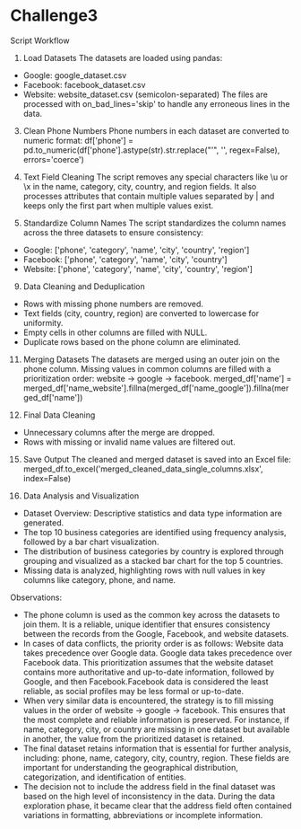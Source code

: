 # Challenge3
Script Workflow
1. Load Datasets
The datasets are loaded using pandas:
-	Google: google_dataset.csv
-	Facebook: facebook_dataset.csv
-	Website: website_dataset.csv (semicolon-separated)
The files are processed with on_bad_lines='skip' to handle any erroneous lines in the data.

3. Clean Phone Numbers
Phone numbers in each dataset are converted to numeric format:
df['phone'] = pd.to_numeric(df['phone'].astype(str).str.replace("'", '', regex=False), errors='coerce')

5. Text Field Cleaning
The script removes any special characters like \u or \x in the name, category, city, country, and region fields.
It also processes attributes that contain multiple values separated by | and keeps only the first part when multiple values exist.

7. Standardize Column Names
The script standardizes the column names across the three datasets to ensure consistency:
-	Google: ['phone', 'category', 'name', 'city', 'country', 'region']
-	Facebook: ['phone', 'category', 'name', 'city', 'country']
-	Website: ['phone', 'category', 'name', 'city', 'country', 'region']

9. Data Cleaning and Deduplication
-	Rows with missing phone numbers are removed.
-	Text fields (city, country, region) are converted to lowercase for uniformity.
-	Empty cells in other columns are filled with NULL.
-	Duplicate rows based on the phone column are eliminated.

11. Merging Datasets
The datasets are merged using an outer join on the phone column. Missing values in common columns are filled with a prioritization order: website -> google -> facebook.
merged_df['name'] = merged_df['name_website'].fillna(merged_df['name_google']).fillna(merged_df['name'])

13. Final Data Cleaning
-	Unnecessary columns after the merge are dropped.
-	Rows with missing or invalid name values are filtered out.

15. Save Output
The cleaned and merged dataset is saved into an Excel file:
merged_df.to_excel('merged_cleaned_data_single_columns.xlsx', index=False)

16. Data Analysis and Visualization
- Dataset Overview: Descriptive statistics and data type information are generated.
- The top 10 business categories are identified using frequency analysis, followed by a bar chart visualization.
- The distribution of business categories by country is explored through grouping and visualized as a stacked bar chart for the top 5 countries. 
- Missing data is analyzed, highlighting rows with null values in key columns like category, phone, and name.  

Observations:
- The phone column is used as the common key across the datasets to join them. It is a reliable, unique identifier that ensures consistency between the records from the Google, Facebook, and website datasets.
- In cases of data conflicts, the priority order is as follows: Website data takes precedence over Google data.
Google data takes precedence over Facebook data. This prioritization assumes that the website dataset contains more authoritative and up-to-date information, followed by Google, and then Facebook.Facebook data is considered the least reliable, as social profiles may be less formal or up-to-date.
- When very similar data is encountered, the strategy is to fill missing values in the order of website -> google -> facebook. This ensures that the most complete and reliable information is preserved. For instance, if name, category, city, or country are missing in one dataset but available in another, the value from the prioritized dataset is retained.
- The final dataset retains information that is essential for further analysis, including: phone, name, category, city, country, region. These fields are important for understanding the geographical distribution, categorization, and identification of entities.
- The decision not to include the address field in the final dataset was based on the high level of inconsistency in the data. During the data exploration phase, it became clear that the address field often contained variations in formatting, abbreviations or incomplete information.
